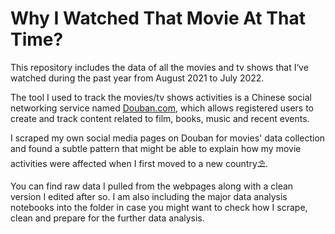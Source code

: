 # Why I Watched That Movie At That Time?


This repository includes the data of all the movies and tv shows that I‘ve watched during the past year from August 2021 to July 2022. 

The tool I used to track the movies/tv shows activities is a Chinese social networking service named [Douban.com](https://movie.douban.com), which allows registered users to create and track content related to film, books, music and recent events. 

I scraped my own social media pages on Douban for movies' data collection and found a subtle pattern that might be able to explain how my movie activities were affected when I first moved to a new country⛱️.

You can find raw data I pulled from the webpages along with a clean version I edited after so. I am also including the major data analysis notebooks into the folder in case you might want to check how I scrape, clean and prepare for the further data analysis.

